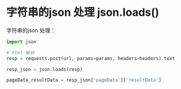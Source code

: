 # 字符串的json 处理 json.loads()

字符串的json 处理：
```python
import json

# html 解析
resp = requests.post(url, params=params, headers=headers).text

resp_json = json.loads(resp)

pageData_resultData = resp_json['pageData']['resultData']
```

